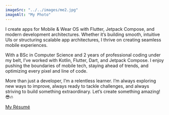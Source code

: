 ```yaml
---
imageSrc: "../../images/me2.jpg"
imageAlt: "My Photo"
---
```


I create apps for Mobile & Wear OS with Flutter, Jetpack Compose, and modern development architectures. Whether it’s building smooth, intuitive UIs or structuring scalable app architectures, I thrive on creating seamless mobile experiences.

With a BSc in Computer Science and 2 years of professional coding under my belt, I’ve worked with Kotlin, Flutter, Dart, and Jetpack Compose. I enjoy pushing the boundaries of mobile tech, staying ahead of trends, and optimizing every pixel and line of code.

 More than just a developer, I’m a relentless learner. I’m always exploring new ways to improve, always ready to tackle challenges, and always striving to build something extraordinary. Let’s create something amazing! 😎🔥

<a href="https://drive.google.com/file/d/1tbYHAddPDwdZwfqkfa1vcPaHL4qcBXqx/view?usp=sharing" target="_blank" rel="nofollow noopener noreferrer" aria-label="External Link"><u>My Résumé</u></a>

